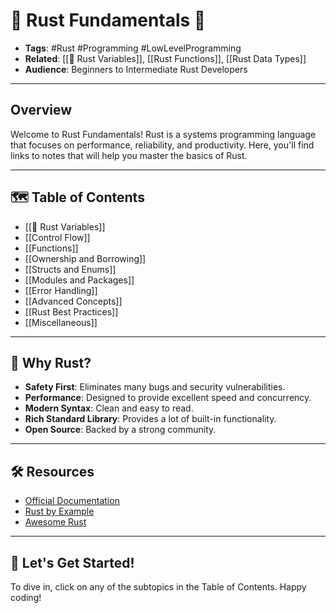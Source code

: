 # 🦀 Rust Fundamentals 🦀

- **Tags**: #Rust #Programming #LowLevelProgramming
- **Related**: [[🦀 Rust Variables]], [[Rust Functions]], [[Rust Data Types]]
- **Audience**: Beginners to Intermediate Rust Developers

---

## Overview

Welcome to Rust Fundamentals! Rust is a systems programming language that focuses on performance, reliability, and productivity. Here, you'll find links to notes that will help you master the basics of Rust.

---

## 🗺️ Table of Contents

- [[🦀 Rust Variables]]
- [[Control Flow]]
- [[Functions]]
- [[Ownership and Borrowing]]
- [[Structs and Enums]]
- [[Modules and Packages]]
- [[Error Handling]]
- [[Advanced Concepts]]
- [[Rust Best Practices]]
- [[Miscellaneous]]

---

## 🌟 Why Rust?

- **Safety First**: Eliminates many bugs and security vulnerabilities.
- **Performance**: Designed to provide excellent speed and concurrency.
- **Modern Syntax**: Clean and easy to read.
- **Rich Standard Library**: Provides a lot of built-in functionality.
- **Open Source**: Backed by a strong community.

---

## 🛠️ Resources

- [Official Documentation](https://doc.rust-lang.org/)
- [Rust by Example](https://doc.rust-lang.org/rust-by-example/)
- [Awesome Rust](https://github.com/rust-unofficial/awesome-rust)

---

## 🎉 Let's Get Started!

To dive in, click on any of the subtopics in the Table of Contents. Happy coding!

